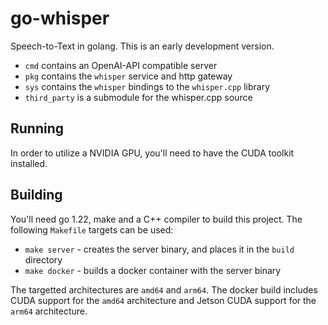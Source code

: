 # go-whisper

Speech-to-Text in golang. This is an early development version.

* `cmd` contains an OpenAI-API compatible server
* `pkg` contains the `whisper` service and http gateway
* `sys` contains the `whisper` bindings to the `whisper.cpp` library
* `third_party` is a submodule for the whisper.cpp source

## Running

In order to utilize a NVIDIA GPU, you'll need to have the CUDA toolkit installed.

## Building

You'll need go 1.22, make and a C++ compiler to build this project.
The following `Makefile` targets can be used:

* `make server` - creates the server binary, and places it in the `build` directory
* `make docker` - builds a docker container with the server binary

The targetted architectures are `amd64` and `arm64`. The docker build includes CUDA support
for the `amd64` architecture and Jetson CUDA support for the `arm64` architecture.
